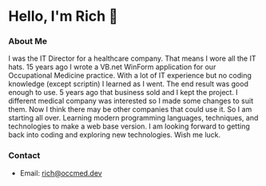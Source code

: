 # Hello, I'm Rich 👋

### About Me
I was the IT Director for a healthcare company.  That means I wore all the IT hats.  15 years ago I wrote a VB.net WinForm application for our Occupational Medicine practice.  With a lot of IT experience but no coding knowledge (except scriptin) I learned as I went.  The end result was good enough to use.  5 years ago that business sold and I kept the project.  I different medical company was interested so I made some changes to suit them.  Now I think there may be other companies that could use it.  So I am starting all over. Learning modern programming languages, techniques, and technologies to make a web base version.  I am looking forward to getting back into coding and exploring new technologies.  Wish me luck.

### Contact
- Email: [rich@occmed.dev](mailto:rich@occmed.dev)
